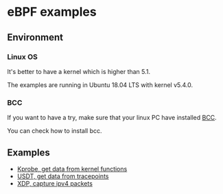 # eBPF examples

## Environment

### Linux OS

It's better to have a kernel which is higher than 5.1.

The examples are running in Ubuntu 18.04 LTS with kernel v5.4.0.

### BCC

If you want to have a try, make sure that your linux PC have installed [BCC](https://github.com/iovisor/bcc).

You can check how to install bcc.

## Examples

- [Kprobe, get data from kernel functions](./examples/kprobe)
- [USDT, get data from tracepoints](./examples/usdt)
- [XDP, capture ipv4 packets](./examples/xdp)
    
   


